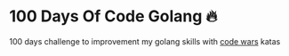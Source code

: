 # 100 Days Of Code Golang :fire:

100 days challenge to improvement my golang skills with [code wars](https://www.codewars.com/) katas
